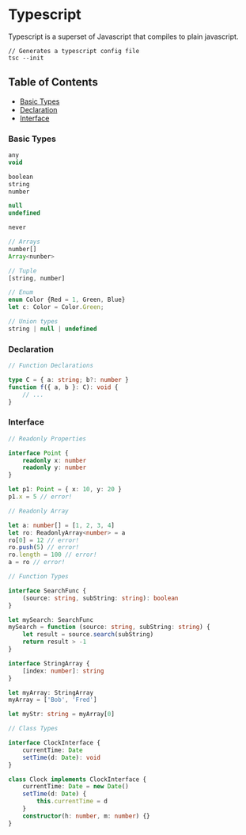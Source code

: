 # Typescript

Typescript is a superset of Javascript that compiles to plain javascript.

```
// Generates a typescript config file
tsc --init
```

## Table of Contents

-   [Basic Types](#basic-types)
-   [Declaration](#declaration)
-   [Interface](#interface)

### Basic Types

```ts
any
void

boolean
string
number

null
undefined

never

// Arrays
number[]
Array<nunber>

// Tuple
[string, number]

// Enum
enum Color {Red = 1, Green, Blue}
let c: Color = Color.Green;

// Union types
string | null | undefined
```

### Declaration

```ts
// Function Declarations

type C = { a: string; b?: number }
function f({ a, b }: C): void {
    // ...
}
```

### Interface

```ts
// Readonly Properties

interface Point {
    readonly x: number
    readonly y: number
}

let p1: Point = { x: 10, y: 20 }
p1.x = 5 // error!
```

```ts
// Readonly Array

let a: number[] = [1, 2, 3, 4]
let ro: ReadonlyArray<number> = a
ro[0] = 12 // error!
ro.push(5) // error!
ro.length = 100 // error!
a = ro // error!
```

```ts
// Function Types

interface SearchFunc {
    (source: string, subString: string): boolean
}

let mySearch: SearchFunc
mySearch = function (source: string, subString: string) {
    let result = source.search(subString)
    return result > -1
}
```

```ts
interface StringArray {
    [index: number]: string
}

let myArray: StringArray
myArray = ['Bob', 'Fred']

let myStr: string = myArray[0]
```

```ts
// Class Types

interface ClockInterface {
    currentTime: Date
    setTime(d: Date): void
}

class Clock implements ClockInterface {
    currentTime: Date = new Date()
    setTime(d: Date) {
        this.currentTime = d
    }
    constructor(h: number, m: number) {}
}
```
